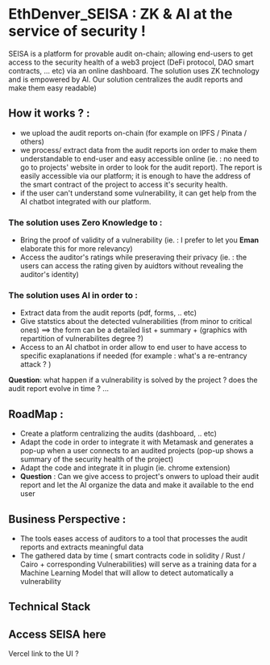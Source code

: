 # EthDenver_SEISA : ZK & AI at the service of security !

SEISA is a platform for provable audit on-chain; allowing end-users to get access to the security health of a web3 project (DeFi protocol, DAO smart contracts, ... etc) via an online dashboard.
The solution uses ZK technology and is empowered by AI. 
Our solution centralizes the audit reports and make them easy readable)

## How it works ? :
- we upload the audit reports on-chain (for example on IPFS / Pinata / others)
- we process/ extract data from the audit reports ion order to make them understandable to end-user and easy accessible online (ie. : no need to go to projects' website in order to look for the audit report). The report is easily accessible via our platform; it is enough to have the address of the smart contract of the project to access it's security health.
- if the user can't understand some vulnerability, it can get help from the AI chatbot integrated with our platform.

### The solution uses Zero Knowledge to :
- Bring the proof of validity of a vulnerability (ie. : I prefer to let you **Eman** elaborate this for more relevancy)
- Access the auditor's ratings while preseraving their privacy  (ie. : the users can access the rating given by auidtors without revealing the auditor's identity) 

### The solution uses AI in order to :
- Extract data from the audit reports (pdf, forms, .. etc)
- Give statstics about the detected vulnerabilities (from minor to critical ones) ==> the form can be a detailed list + summary + (graphics with repartition of vulnerabilites degree ?) 
- Access to an AI chatbot in order allow to end user to have access to specific exaplanations if needed (for example : what's a re-entrancy attack ? )

**Question**: what happen if a vulnerability is solved by the project ? does the audit report evolve in time ? ...

## RoadMap :
- Create a  platform centralizing the audits (dashboard, .. etc)
- Adapt the code in order to integrate it with Metamask and generates a pop-up when a user connects to an audited projects (pop-up shows a summary of the security health of the project)
- Adapt the code and integrate it in plugin (ie. chrome extension)
- **Question** : Can we give access to project's onwers to upload their audit report and let the AI organize the data and make it available to the end user 

## Business Perspective : 
- The tools eases access of auditors to a tool that processes the audit reports and extracts meaningful data
- The gathered data by time ( smart contracts code in solidity / Rust / Cairo + corresponding Vulnerabilities) will serve as a training data for a Machine Learning Model that will allow to detect automatically a vulnerability

## Technical Stack 

## Access SEISA here 
Vercel link to the UI ? 
